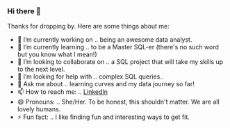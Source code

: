 ### Hi there 👋

<!--
**leekarensl/leekarensl** is a ✨ _special_ ✨ repository because its `README.md` (this file) appears on your GitHub profile.
-->
Thanks for dropping by. Here are some things about me:

- 🔭 I’m currently working on .. being an awesome data analyst.
- 🌱 I’m currently learning .. to be a Master SQL-er (there's no such word but you know what I mean!)
- 👯 I’m looking to collaborate on .. a SQL project that will take my skills up to the next level.
- 🤔 I’m looking for help with .. complex SQL queries..
- 💬 Ask me about .. learning curves and my data journey so far!
- 📫 How to reach me: .. [LinkedIn](https://www.linkedin.com/in/karen-sl-lee/)
- 😄 Pronouns: .. She/Her. To be honest, this shouldn't matter. We are all lovely humans.
- ⚡ Fun fact: .. I like finding fun and interesting ways to get fit.

